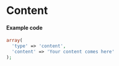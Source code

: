# Content

#### Example code <a id="example-code"></a>

```php
array(  
  'type' => 'content',
  'content' => 'Your content comes here'
);
```

